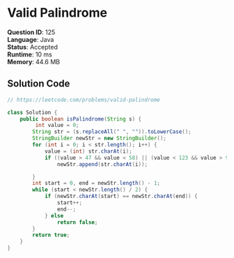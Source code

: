 # Valid Palindrome

**Question ID**: 125  
**Language**: Java  
**Status**: Accepted  
**Runtime**: 10 ms  
**Memory**: 44.6 MB  

## Solution Code
```java
// https://leetcode.com/problems/valid-palindrome

class Solution {
    public boolean isPalindrome(String s) {
         int value = 0;
        String str = (s.replaceAll(" ", "")).toLowerCase();
        StringBuilder newStr = new StringBuilder();
        for (int i = 0; i < str.length(); i++) {
            value = (int) str.charAt(i);
            if ((value > 47 && value < 58) || (value < 123 && value > 96))
                newStr.append(str.charAt(i));

        }
        int start = 0, end = newStr.length() - 1;
        while (start < newStr.length() / 2) {
            if (newStr.charAt(start) == newStr.charAt(end)) {
                start++;
                end--;
            } else
                return false;
        }
        return true;
    }
}
```
